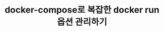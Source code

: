 ---
title: docker-compose로 복잡한 docker run 옵션 관리하기
categories: Docker
tag: [Docker, Docker-Compose] 
image: /assets/img/docker_logo.png
typora-root-url: ../../
---